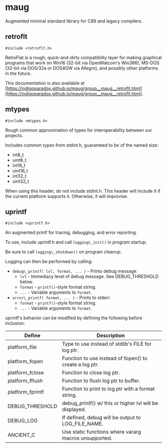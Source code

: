 # maug

Augmented minimal standard library for C89 and legacy compilers.

## retroflt

`#include <retroflt.h>`

RetroFlat is a rough, quick-and-dirty compatibility layer for making graphical programs that work on Win16 (32-bit via OpenWatcom's Win386), MS-DOS (32-bit via DOS/32a or DOS4GW via Allegro), and possibly other platforms in the future.

This documentation is also available at [https://indigoparadox.github.io/maug/group__maug__retroflt.html](https://indigoparadox.github.io/maug/group__maug__retroflt.html).

## mtypes

`#include <mtypes.h>`

Rough common approximation of types for interoperability between our projects.

Includes common types from stdint.h, guaranteed to be of the named size:

 * int8\_t
 * uint8\_t
 * int16\_t
 * uint16\_t
 * int32\_t
 * uint32\_t

When using this header, do not include stdint.h. This header will include it if the current platform supports it. Otherwise, it will improvise.

## uprintf

`#include <uprintf.h>`

An augmented printf for tracing, debugging, and error reporting.

To use, include uprintf.h and call `logging\_init()` in program startup.

Be sure to call `logging\_shutdown()` on program cleanup.

Logging can then be performed by calling:

 * `debug\_printf( lvl, format, ... )` - Prints debug message.
   * `lvl` - Immediacy level of debug message. See DEBUG\_THRESHOLD below.
   * `format` - `printf()`-style format string.
   * `...` - Variable arguments to `format`.
 * `error\_printf( format, ... )` - Prints to stderr.
   * `format` - `printf()`-style format string.
   * `...` - Variable arguments to `format`.

uprintf's behavior can be modified by defining the following before inclusion:

| Define            | Description                                             |
| ------------------|---------------------------------------------------------|
| platform\_file    | Type to use instead of stdlib's FILE for log ptr.       |
| platform\_fopen   | Function to use instead of fopen() to create a log ptr. |
| platform\_fclose  | Function to close log ptr.                              |
| platform\_fflush  | Function to flush log ptr to buffer.                    |
| platform\_fprintf | Function to print to log ptr with a format string.      |
| DEBUG\_THRESHOLD  | debug\_printf() w/ this or higher lvl will be displayed.|
| DEBUG\_LOG        | If defined, debug will be output to LOG\_FILE\_NAME.    |
| ANCIENT\_C        | Use static functions where vararg macros unsupported.   |

